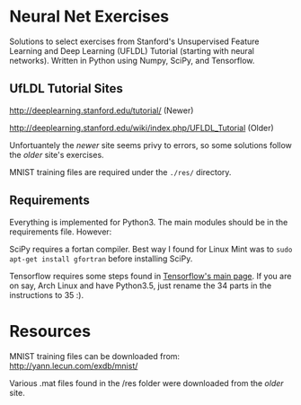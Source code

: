 Neural Net Exercises
==============

Solutions to select exercises from Stanford's Unsupervised Feature Learning and Deep Learning (UFLDL) Tutorial (starting with neural networks). Written in Python using Numpy, SciPy, and Tensorflow.

## UfLDL Tutorial Sites
http://deeplearning.stanford.edu/tutorial/ (Newer)

http://deeplearning.stanford.edu/wiki/index.php/UFLDL_Tutorial (Older)

Unfortuantely the *newer* site seems privy to errors, so some solutions follow the *older* site's exercises.

MNIST training files are required under the `./res/` directory.

## Requirements
Everything is implemented for Python3. The main modules should be in the requirements file.  However:

SciPy requires a fortan compiler.  Best way I found for Linux Mint was to `sudo apt-get install gfortran` before installing SciPy.

Tensorflow requires some steps found in [Tensorflow's main page](https://www.tensorflow.org/versions/r0.8/get_started/os_setup.html#pip-installation). If you are on say, Arch Linux and have Python3.5, just rename the 34 parts in the instructions to 35 :).

Resources
==============

MNIST training files can be downloaded from:
http://yann.lecun.com/exdb/mnist/

Various .mat files found in the /res folder were downloaded from the *older* site.
